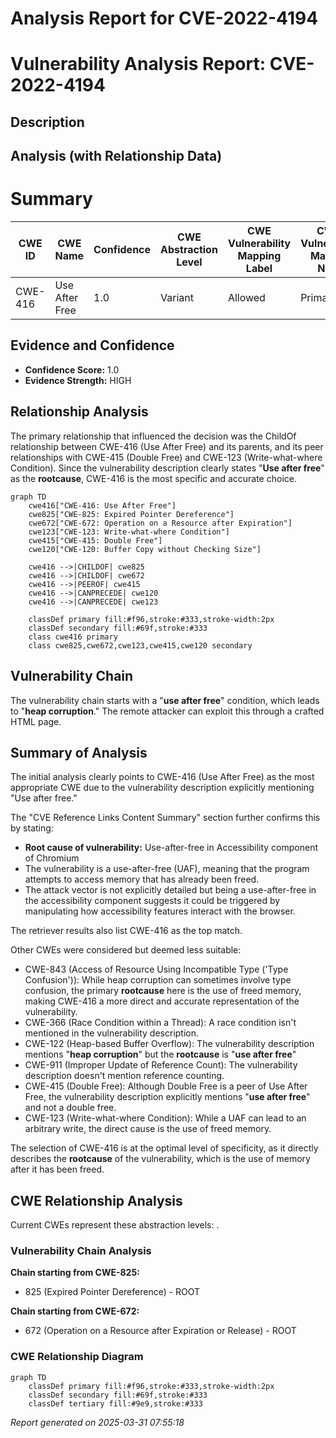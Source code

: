 # Analysis Report for CVE-2022-4194

# Vulnerability Analysis Report: CVE-2022-4194

## Description



## Analysis (with Relationship Data)

# Summary
| CWE ID | CWE Name | Confidence | CWE Abstraction Level | CWE Vulnerability Mapping Label | CWE-Vulnerability Mapping Notes |
|---|---|---|---|---|---|
| CWE-416 | Use After Free | 1.0 | Variant | Allowed | Primary CWE |

## Evidence and Confidence

*   **Confidence Score:** 1.0
*   **Evidence Strength:** HIGH

## Relationship Analysis
The primary relationship that influenced the decision was the ChildOf relationship between CWE-416 (Use After Free) and its parents, and its peer relationships with CWE-415 (Double Free) and CWE-123 (Write-what-where Condition). Since the vulnerability description clearly states "**Use after free**" as the **rootcause**, CWE-416 is the most specific and accurate choice.

```mermaid
graph TD
    cwe416["CWE-416: Use After Free"]
    cwe825["CWE-825: Expired Pointer Dereference"]
    cwe672["CWE-672: Operation on a Resource after Expiration"]
    cwe123["CWE-123: Write-what-where Condition"]
    cwe415["CWE-415: Double Free"]
    cwe120["CWE-120: Buffer Copy without Checking Size"]
    
    cwe416 -->|CHILDOF| cwe825
    cwe416 -->|CHILDOF| cwe672
    cwe416 -->|PEEROF| cwe415
    cwe416 -->|CANPRECEDE| cwe120
    cwe416 -->|CANPRECEDE| cwe123

    classDef primary fill:#f96,stroke:#333,stroke-width:2px
    classDef secondary fill:#69f,stroke:#333
    class cwe416 primary
    class cwe825,cwe672,cwe123,cwe415,cwe120 secondary
```

## Vulnerability Chain
The vulnerability chain starts with a "**use after free**" condition, which leads to "**heap corruption**." The remote attacker can exploit this through a crafted HTML page.

## Summary of Analysis
The initial analysis clearly points to CWE-416 (Use After Free) as the most appropriate CWE due to the vulnerability description explicitly mentioning "Use after free."

The "CVE Reference Links Content Summary" section further confirms this by stating:
- **Root cause of vulnerability:** Use-after-free in Accessibility component of Chromium
- The vulnerability is a use-after-free (UAF), meaning that the program attempts to access memory that has already been freed.
- The attack vector is not explicitly detailed but being a use-after-free in the accessibility component suggests it could be triggered by manipulating how accessibility features interact with the browser.

The retriever results also list CWE-416 as the top match.

Other CWEs were considered but deemed less suitable:
- CWE-843 (Access of Resource Using Incompatible Type ('Type Confusion')): While heap corruption can sometimes involve type confusion, the primary **rootcause** here is the use of freed memory, making CWE-416 a more direct and accurate representation of the vulnerability.
- CWE-366 (Race Condition within a Thread): A race condition isn't mentioned in the vulnerability description.
- CWE-122 (Heap-based Buffer Overflow): The vulnerability description mentions "**heap corruption**" but the **rootcause** is "**use after free**"
- CWE-911 (Improper Update of Reference Count): The vulnerability description doesn't mention reference counting.
- CWE-415 (Double Free): Although Double Free is a peer of Use After Free, the vulnerability description explicitly mentions "**use after free**" and not a double free.
- CWE-123 (Write-what-where Condition): While a UAF can lead to an arbitrary write, the direct cause is the use of freed memory.

The selection of CWE-416 is at the optimal level of specificity, as it directly describes the **rootcause** of the vulnerability, which is the use of memory after it has been freed.


## CWE Relationship Analysis

Current CWEs represent these abstraction levels: .


### Vulnerability Chain Analysis

**Chain starting from CWE-825:**
- 825 (Expired Pointer Dereference) - ROOT


**Chain starting from CWE-672:**
- 672 (Operation on a Resource after Expiration or Release) - ROOT



### CWE Relationship Diagram

```mermaid
graph TD
    classDef primary fill:#f96,stroke:#333,stroke-width:2px
    classDef secondary fill:#69f,stroke:#333
    classDef tertiary fill:#9e9,stroke:#333
```



*Report generated on 2025-03-31 07:55:18*
